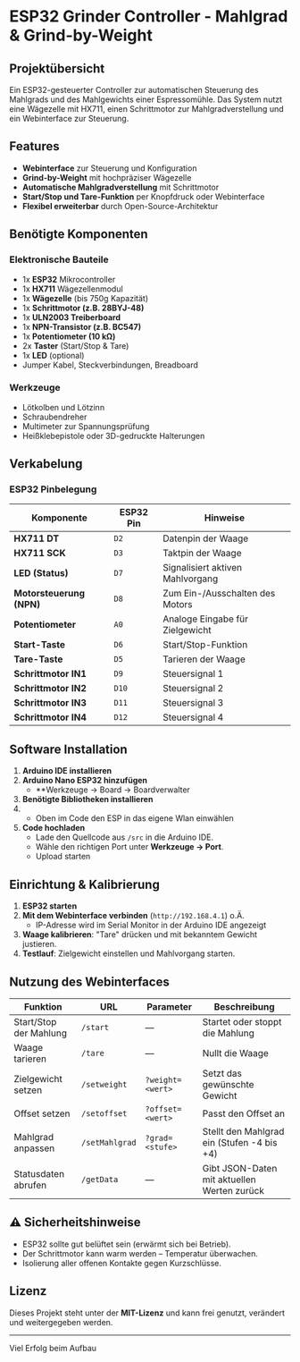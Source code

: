 # ESP32 Grinder Controller - Mahlgrad & Grind-by-Weight

##  Projektübersicht
Ein ESP32-gesteuerter Controller zur automatischen Steuerung des Mahlgrads und des Mahlgewichts einer Espressomühle. Das System nutzt eine Wägezelle mit HX711, einen Schrittmotor zur Mahlgradverstellung und ein Webinterface zur Steuerung.

##  Features
-  **Webinterface** zur Steuerung und Konfiguration
-  **Grind-by-Weight** mit hochpräziser Wägezelle
-  **Automatische Mahlgradverstellung** mit Schrittmotor
-  **Start/Stop und Tare-Funktion** per Knopfdruck oder Webinterface
-  **Flexibel erweiterbar** durch Open-Source-Architektur

##  Benötigte Komponenten
### **Elektronische Bauteile**
- 1x **ESP32** Mikrocontroller
- 1x **HX711** Wägezellenmodul
- 1x **Wägezelle** (bis 750g Kapazität)
- 1x **Schrittmotor (z.B. 28BYJ-48)**
- 1x **ULN2003 Treiberboard**
- 1x **NPN-Transistor (z.B. BC547)**
- 1x **Potentiometer (10 kΩ)**
- 2x **Taster** (Start/Stop & Tare)
- 1x **LED** (optional)
- Jumper Kabel, Steckverbindungen, Breadboard

### **Werkzeuge**
- Lötkolben und Lötzinn
- Schraubendreher
- Multimeter zur Spannungsprüfung
- Heißklebepistole oder 3D-gedruckte Halterungen

##  Verkabelung
### **ESP32 Pinbelegung**
| Komponente               | ESP32 Pin  | Hinweise |
|--------------------------|-------------|------------|
| **HX711 DT**               | `D2`         | Datenpin der Waage |
| **HX711 SCK**              | `D3`         | Taktpin der Waage |
| **LED (Status)**           | `D7`         | Signalisiert aktiven Mahlvorgang |
| **Motorsteuerung (NPN)**   | `D8`         | Zum Ein-/Ausschalten des Motors |
| **Potentiometer**          | `A0`         | Analoge Eingabe für Zielgewicht |
| **Start-Taste**            | `D6`         | Start/Stop-Funktion |
| **Tare-Taste**             | `D5`         | Tarieren der Waage |
| **Schrittmotor IN1**       | `D9`         | Steuersignal 1 |
| **Schrittmotor IN2**       | `D10`        | Steuersignal 2 |
| **Schrittmotor IN3**       | `D11`        | Steuersignal 3 |
| **Schrittmotor IN4**       | `D12`        | Steuersignal 4 |

##  Software Installation
1. **Arduino IDE installieren**
2. **Arduino Nano ESP32 hinzufügen**
   - **Werkzeuge → Board → Boardverwalter
3. **Benötigte Bibliotheken installieren**
4. - Oben im Code den ESP in das eigene Wlan einwählen
5. **Code hochladen**
   - Lade den Quellcode aus `/src` in die Arduino IDE.
   - Wähle den richtigen Port unter **Werkzeuge → Port**.
   - Upload starten

##  Einrichtung & Kalibrierung
1. **ESP32 starten**
2. **Mit dem Webinterface verbinden** (`http://192.168.4.1`) o.Ä.
    - IP-Adresse wird im Serial Monitor in der Arduino IDE angezeigt
4. **Waage kalibrieren**: "Tare" drücken und mit bekanntem Gewicht justieren.
5. **Testlauf**: Zielgewicht einstellen und Mahlvorgang starten.

##  Nutzung des Webinterfaces
| Funktion                  | URL                   | Parameter                | Beschreibung |
|---------------------------|------------------------|--------------------------|----------------|
| Start/Stop der Mahlung     | `/start`                | —                        | Startet oder stoppt die Mahlung |
| Waage tarieren             | `/tare`                 | —                        | Nullt die Waage |
| Zielgewicht setzen         | `/setweight`            | `?weight=<wert>`         | Setzt das gewünschte Gewicht |
| Offset setzen              | `/setoffset`            | `?offset=<wert>`         | Passt den Offset an |
| Mahlgrad anpassen          | `/setMahlgrad`          | `?grad=<stufe>`          | Stellt den Mahlgrad ein (Stufen -4 bis +4) |
| Statusdaten abrufen        | `/getData`              | —                        | Gibt JSON-Daten mit aktuellen Werten zurück |

## ⚠️ Sicherheitshinweise
- ESP32 sollte gut belüftet sein (erwärmt sich bei Betrieb).
- Der Schrittmotor kann warm werden – Temperatur überwachen.
- Isolierung aller offenen Kontakte gegen Kurzschlüsse.



##  Lizenz
Dieses Projekt steht unter der **MIT-Lizenz** und kann frei genutzt, verändert und weitergegeben werden.

---

Viel Erfolg beim Aufbau

